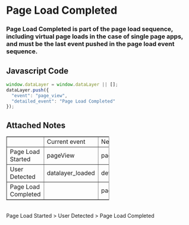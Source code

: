 # Page Load Completed

### Page Load Completed is part of the page load sequence, including virtual page loads in the case of single page apps, and must be the last event pushed in the page load event sequence.

## Javascript Code
```js
window.dataLayer = window.dataLayer || [];
dataLayer.push({
  "event": "page_view",
  "detailed_event": "Page Load Completed"
});
```





## Attached Notes

<table style="border-collapse: collapse; width: 55%; border-style: solid;" border="1">
<tbody>
<tr>
<td>&nbsp;</td>
<td>Current event</td>
<td>New event</td>
</tr>
<tr>
<td>Page Load Started</td>
<td>pageView</td>
<td>page_load_started</td>
</tr>
<tr>
<td>User Detected</td>
<td>datalayer_loaded</td>
<td>detect_user</td>
</tr>
<tr>
<td>Page Load Completed</td>
<td>&nbsp;</td>
<td>page_view</td>
</tr>
</tbody>
</table>
<p>&nbsp;<br />Page Load Started &gt; User Detected &gt; Page Load Completed</p>
